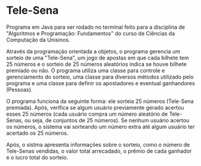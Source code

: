 # Tele-Sena
Programa em Java para ser rodado no terminal feito para a disciplina de "Algoritmos e Programação: Fundamentos" do curso de Ciências da Computação da Unisinos.

Através da programação orientada a objetos, o programa gerencia um sorteio de uma "Tele-Sena", um jogo de apostas em que cada bilhete tem 25 números e o sorteio de 25 números aleatórios indica se houve bilhete premiado ou não. O programa utiliza uma classe para controle e gerenciamento do sorteio, uma classe para diversos métodos utilizado pelo programa e uma classe para definir os apostadores e eventual ganhandores (Pessoas). 

O programa funciona da seguinte forma: ele sorteia 25 números (Tele-Sena premiada). Após, verifica se algum usuário previamente gerado acertou esses 25 números (cada usuário compra um número aleatório de Tele-Senas, ou seja, de conjuntos de 25 números). Se nenhum usuário acertou os números, o sistema vai sorteando um número extra até algum usuário ter acertado os 25 números.

Após, o sistma apresenta informações sobre o sorteio, como o número de Tele-Senas vendidas, o valor total arrecadado, o prêmio de cada ganhador e o lucro total do sorteio.
